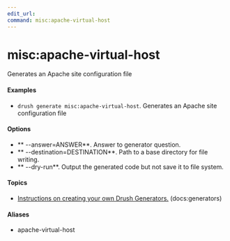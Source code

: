 ```yaml
---
edit_url: 
command: misc:apache-virtual-host
---
```

# misc:apache-virtual-host

Generates an Apache site configuration file

#### Examples

- <code>drush generate misc:apache-virtual-host</code>. Generates an Apache site configuration file

#### Options

- ** --answer=ANSWER**. Answer to generator question.
- ** --destination=DESTINATION**. Path to a base directory for file writing.
- ** --dry-run**. Output the generated code but not save it to file system.

#### Topics

- [Instructions on creating your own Drush Generators.](../../vendor/drush/drush/docs/generators.md) (docs:generators)

#### Aliases

- apache-virtual-host

